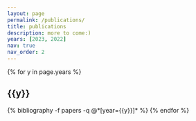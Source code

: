 ```yaml
---
layout: page
permalink: /publications/
title: publications
description: more to come:)
years: [2023, 2022]
nav: true
nav_order: 2
---
```


<!-- _pages/publications.md -->
<div class="publications">

{% for y in page.years %}
  <h2 class="year">{{y}}</h2>
  {% bibliography -f papers -q @*[year={{y}}]* %}
{% endfor %}

</div>
